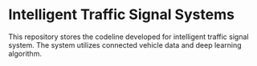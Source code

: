 # Intelligent Traffic Signal Systems
This repository stores the codeline developed for intelligent traffic signal system. The system utilizes connected vehicle data and deep learning algorithm.
